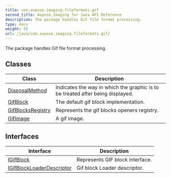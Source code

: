 ```yaml
---
title: com.aspose.imaging.fileformats.gif
second_title: Aspose.Imaging for Java API Reference
description: The package handles Gif file format processing.
type: docs
weight: 55
url: /java/com.aspose.imaging.fileformats.gif/
---
```


The package handles Gif file format processing.


## Classes

| Class | Description |
| --- | --- |
| [DisposalMethod](../com.aspose.imaging.fileformats.gif/disposalmethod) | Indicates the way in which the graphic is to be treated after being displayed. |
| [GifBlock](../com.aspose.imaging.fileformats.gif/gifblock) | The default gif block implementation. |
| [GifBlocksRegistry](../com.aspose.imaging.fileformats.gif/gifblocksregistry) | Represents the gif blocks openers registry. |
| [GifImage](../com.aspose.imaging.fileformats.gif/gifimage) | A gif image. |

## Interfaces

| Interface | Description |
| --- | --- |
| [IGifBlock](../com.aspose.imaging.fileformats.gif/igifblock) | Represents GIF block interface. |
| [IGifBlockLoaderDescriptor](../com.aspose.imaging.fileformats.gif/igifblockloaderdescriptor) | Gif block Loader descriptor. |
